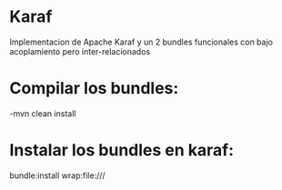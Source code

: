 # Karaf
Implementacion de  Apache Karaf y un 2 bundles funcionales con bajo acoplamiento pero inter-relacionados
# Compilar los bundles:
-mvn clean install
# Instalar los bundles en karaf:
bundle:install wrap:file:///<RUTA DEL JAR DEL BUNDLE>
